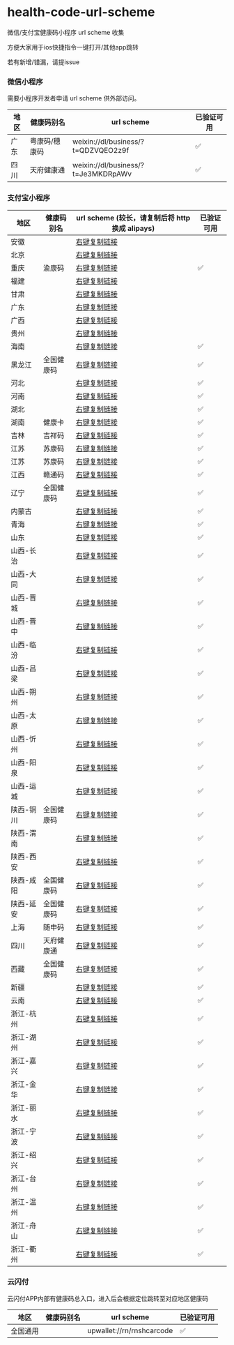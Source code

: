 # health-code-url-scheme

微信/支付宝健康码小程序 url scheme 收集

方便大家用于ios快捷指令一键打开/其他app跳转

若有新增/错漏，请提issue

### 微信小程序

需要小程序开发者申请 url scheme 供外部访问。

| 地区 | 健康码别名 | url scheme | 已验证可用 
| - | - | - | - |
| 广东 | 粤康码/穗康码 | weixin://dl/business/?t=QDZVQEO2z9f | ✅ |
| 四川 | 天府健康通 | weixin://dl/business/?t=Je3MKDRpAWv | ✅ |


### 支付宝小程序

| 地区 | 健康码别名 | url scheme (较长，请复制后将 http 换成 alipays) | 已验证可用 
| ---- | ---- | - | - |
| 安徽 | | [右键复制链接](http://platformapi/startApp?AppId=2018081661065647&page=pages%2Fservice%2Fservice%3furl%3dhttps%3a%2f%2fakm.ahzwfw.gov.cn%2fakm-sj-user%2findex.html%3fbelongarea%3d340800%24%2fhome%3fbelongarea%3d340800%26auth%3dct) |  |
| 北京 | | [右键复制链接](http://platformapi/startApp?AppId=2021001135679870) |  |
| 重庆 | 渝康码 | [右键复制链接](http://platformapi/startapp?appId=2021001130674650) | ✅ |
| 福建 | | [右键复制链接](http://platformapi/startApp?AppId=2021002125635929) |  |
| 甘肃 | | [右键复制链接](http://platformapi/startApp?AppId=20000067&url=https%3A%2F%2Fwx.jkgs.gov.cn%2Fwap%2FhealthPass%2FaliPay%2Faccess) |  |
| 广东 | | [右键复制链接](http://platformapi/startApp?AppId=2019011763060066&page=pages%2fhealth-code%2fhealth-code%3fsiteid%3d2) |  |
| 广西 | | [右键复制链接](http://platformapi/startApp?AppId=20000067&url=https://render.alipay.com/p/c/guangxi-province-jkm/report.html?orgCode=450000-91330106MA27Y4U47R-p0000&type=twocode&needRequestCodeDetail=YES&from=offline) |  |
| 贵州 | | [右键复制链接](http://platformapi/startApp?AppId=2021001135637273) |  |
| 海南 | | [右键复制链接](http://platformapi/startapp?appId=2021001155692504&query=action%3Dopen%26tab%3Dcode%26source%3D%E5%9F%8E%E5%B8%82%E5%81%A5%E5%BA%B7%E7%A0%81) | ✅ |
| 黑龙江 | 全国健康码 | [右键复制链接](http://platformapi/startapp?appId=2019011763060066&page=pages%2fhealth-code%2fhealth-code%3fsiteid%3d2) | ✅ |
| 河北 | | [右键复制链接](http://platformapi/startapp?appId=2021002100611022&page=pages/index/index) | ✅ |
| 河南 | | [右键复制链接](http://platformapi/startapp?appId=2019091067186151&query=code%3Dalipays_ysb_jkm%26region%3D410500%26value%3Dhttps%253A%252F%252Frender.alipay.com%252Fp%252Fc%252Fhenan-jkm%252Freport.html%253ForgCode%253D410500-91330106MA27Y4U47R-p0000%2526type%253Dtwocode%2526needRequestCodeDetail%253DYES%2526from%253Doffline) | ✅ |
| 湖北 | | [右键复制链接](http://platformapi/startapp?appId=2021001132656455&nbupdate=syncforce&nbversion=0.2.2003261457.6) | ✅ |
| 湖南 | 健康卡 | [右键复制链接](http://platformapi/startapp?appId=2021002133603718) | ✅ |
| 吉林 | 吉祥码 | [右键复制链接](http://platformapi/startapp?appId=2019082066328992&page=pages%2Fqrcode%2Fqrcode) | ✅ |
| 江苏 | 苏康码 | [右键复制链接](http://platformapi/startapp?appId=2018062060350751&page=%2Fpages%2Fweb%2Fweb%3Furl%3Dhttps%3A%2F%2Fjsstm.jszwfw.gov.cn%2FjkmIndex.html) | ✅ |
| 江苏 | 苏康码 | [右键复制链接](http://platformapi/startapp?appId=2018062060350751&page=%2Fpages%2Fweb%2Fweb%3Furl%3Dhttps%3A%2F%2Fjsstm.jszwfw.gov.cn%2FjkmIndex.html) | ✅ |
| 江西 | 赣通码 | [右键复制链接](http://platformapi/startapp?appId=2018082161130063&page=pages%2Fh5Load%2Fh5Load%3Flightappiduuid%3D6gdemQfv%26appName%3D%E8%B5%A3%E9%80%9A%E7%A0%81%26isneeduserinfo%3D0%26spec%3D5%26lightappurl%3Dhttps%3A%2F%2Fganfutong.jiangxi.gov.cn%2Fjmopen%2Fwebapp%2Fhtml5%2Fgantongma%2Findex.html) | ✅ |
| 辽宁 | 全国健康码 | [右键复制链接](http://platformapi/startapp?appId=2019011763060066&page=pages%2fhealth-code%2fhealth-code%3fsiteid%3d2) | ✅ |
| 内蒙古 | | [右键复制链接](http://platformapi/startapp?appId=2021001114655676&page=pages%2fweb-view%2fweb-view%3furl%3dhttps%3a%2f%2fzwfw.nmg.gov.cn%2fapp%2ficity%2fapps%2fareas%2fneimenggu%2fcard-healthcode%2findex.html%26title%3d%e5%81%a5%e5%ba%b7%e7%a0%81%26form%3dexternal) | ✅ |
| 青海 | | [右键复制链接](http://platformapi/startapp?appId=2021001143672652&query=healthqrcode) | ✅ |
| 山东 | | [右键复制链接](http://platformapi/startapp?appId=2021001136608745) | ✅ |
| 山西-长治 | | [右键复制链接](http://platformapi/startapp?appId=20000067&url=https://render.alipay.com/p/w/shanxi-jkm/report-health.html?orgCode=140400-91330106MA27Y4U47R-p0000&type=twocode&from=offline&needRequestCodeDetail=YES) | ✅ |
| 山西-大同 | | [右键复制链接](http://platformapi/startapp?appId=20000067&url=https://render.alipay.com/p/w/shanxi-jkm/report-health.html?orgCode=140200-91330106MA27Y4U47R-p0000&type=twocode&from=offline&needRequestCodeDetail=YES) | ✅ |
| 山西-晋城 | | [右键复制链接](http://platformapi/startapp?appId=20000067&url=https://render.alipay.com/p/w/shanxi-jkm/report-health.html?orgCode=140500-91330106MA27Y4U47R-p0000&type=twocode&from=offline&needRequestCodeDetail=YES) | ✅ |
| 山西-晋中 | | [右键复制链接](http://platformapi/startapp?appId=20000067&url=https://render.alipay.com/p/w/shanxi-jkm/report-health.html?orgCode=140700-91330106MA27Y4U47R-p0000&type=twocode&from=offline&needRequestCodeDetail=YES) | ✅ |
| 山西-临汾 | | [右键复制链接](http://platformapi/startapp?appId=20000067&url=https://render.alipay.com/p/w/shanxi-jkm/report-health.html?orgCode=141000-91330106MA27Y4U47R-p0000&type=twocode&from=offline&needRequestCodeDetail=YES) | ✅ |
| 山西-吕梁 | | [右键复制链接](http://platformapi/startapp?appId=20000067&url=https://render.alipay.com/p/w/shanxi-jkm/report-health.html?orgCode=141100-91330106MA27Y4U47R-p0000&type=twocode&from=offline&needRequestCodeDetail=YES) | ✅ |
| 山西-朔州 | | [右键复制链接](http://platformapi/startapp?appId=20000067&url=https://render.alipay.com/p/w/shanxi-jkm/report-health.html?orgCode=140600-91330106MA27Y4U47R-p0000&type=twocode&from=offline&needRequestCodeDetail=YES) | ✅ |
| 山西-太原 | | [右键复制链接](http://platformapi/startapp?appId=20000067&url=https://render.alipay.com/p/w/shanxi-jkm/report-health.html?orgCode=140100-91330106MA27Y4U47R-p0000&type=twocode&from=offline&needRequestCodeDetail=YES) | ✅ |
| 山西-忻州 | | [右键复制链接](http://platformapi/startapp?appId=20000067&url=https://render.alipay.com/p/w/shanxi-jkm/report-health.html?orgCode=140900-91330106MA27Y4U47R-p0000&type=twocode&from=offline&needRequestCodeDetail=YES) | ✅ |
| 山西-阳泉 | | [右键复制链接](http://platformapi/startapp?appId=20000067&url=https://render.alipay.com/p/w/shanxi-jkm/report-health.html?orgCode=140300-91330106MA27Y4U47R-p0000&type=twocode&from=offline&needRequestCodeDetail=YES) | ✅ |
| 山西-运城 | | [右键复制链接](http://platformapi/startapp?appId=20000067&url=https://render.alipay.com/p/w/shanxi-jkm/report-health.html?orgCode=140800-91330106MA27Y4U47R-p0000&type=twocode&from=offline&needRequestCodeDetail=YES) | ✅ |
| 陕西-铜川 | 全国健康码 | [右键复制链接](http://platformapi/startapp?appId=2019011763060066&page=pages%2fhealth-code%2fhealth-code%3fsiteid%3d2) | ✅ |
| 陕西-渭南 | | [右键复制链接](http://platformapi/startapp?appId=20000067&url=https://render.alipay.com/p/c/shanxi-weinan-jkm/report.html?orgCode=610500-91330106MA27Y4U47R-p0000&type=twocode&needRequestCodeDetail=YES&from=offline) | ✅ |
| 陕西-西安 | | [右键复制链接](http://platformapi/startapp?appId=2021001140645628) | ✅ |
| 陕西-咸阳 | 全国健康码 | [右键复制链接](http://platformapi/startapp?appId=2019011763060066&page=pages%2fhealth-code%2fhealth-code%3fsiteid%3d2) | ✅ |
| 陕西-延安 | 全国健康码 | [右键复制链接](http://platformapi/startapp?appId=2019011763060066&page=pages%2fhealth-code%2fhealth-code%3fsiteid%3d2) | ✅ |
| 上海 | 随申码 | [右键复制链接](http://platformapi/startapp?appId=20000067&url=alipays%3A//platformapi/startapp%3FappId%3D2019072665939857%26query%3D%26page%3D/pages/my-station-type/my-station-type) | ✅ |
| 四川 | 天府健康通 | [右键复制链接](http://platformapi/startapp?appId=2021002116662889) | ✅ |
| 西藏 | 全国健康码 | [右键复制链接](http://platformapi/startapp?appId=2019011763060066&page=pages%2fhealth-code%2fhealth-code%3fsiteid%3d2) | ✅ |
| 新疆 | | [右键复制链接](http://platformapi/startapp?appId=2019111269039717&page=pages%2fhealthcode%2fhealthcode_index%2fhealthcode_index) | ✅ |
| 云南 | | [右键复制链接](http://platformapi/startapp?appId=2021002139686716) | ✅ |
| 浙江-杭州 | | [右键复制链接](http://platformapi/startapp?appId=20000067&url=https://h5.dingtalk.com/healthAct/index.html?source=zfbcsfw0211) | ✅ |
| 浙江-湖州 | | [右键复制链接](http://platformapi/startapp?appId=20000067&url=https://render.alipay.com/p/w/epidemic-collect/report-health.html?orgCode=330500-11410000MB1662296D-p0000&type=twocode&from=offline&needRequestCodeDetail=YES) | ✅ |
| 浙江-嘉兴 | | [右键复制链接](http://platformapi/startapp?appId=20000067&url=https://render.alipay.com/p/w/epidemic-collect/report-health.html?orgCode=330400-11410000MB1662296D-p0000&type=twocode&from=offline&needRequestCodeDetail=YES) | ✅ |
| 浙江-金华 | | [右键复制链接](http://platformapi/startapp?appId=20000067&url=https://render.alipay.com/p/w/epidemic-collect/report-health.html?orgCode=330700-11410000MB1662296D-p0000&type=twocode&from=offline&needRequestCodeDetail=YES) | ✅ |
| 浙江-丽水 | | [右键复制链接](http://platformapi/startapp?appId=20000067&url=https://render.alipay.com/p/w/epidemic-collect/report-health.html?orgCode=331100-11410000MB1662296D-p0000&type=twocode&from=offline&needRequestCodeDetail=YES) | ✅ |
| 浙江-宁波 | | [右键复制链接](http://platformapi/startapp?appId=20000067&url=https://render.alipay.com/p/w/epidemic-collect/report-health.html?orgCode=330283-11410000MB1662296D-p0000&type=twocode&from=offline&needRequestCodeDetail=YES) | ✅ |
| 浙江-绍兴 | | [右键复制链接](http://platformapi/startapp?appId=20000067&url=https://render.alipay.com/p/w/epidemic-collect/report-health.html?orgCode=330600-11410000MB1662296D-p0000&type=twocode&from=offline&needRequestCodeDetail=YES) | ✅ |
| 浙江-台州 | | [右键复制链接](http://platformapi/startapp?appId=20000067&url=https://render.alipay.com/p/w/epidemic-collect/report-health.html?orgCode=331000-11410000MB1662296D-p0000&type=twocode&from=offline&needRequestCodeDetail=YES) | ✅ |
| 浙江-温州 | | [右键复制链接](http://platformapi/startapp?appId=20000067&url=https://render.alipay.com/p/w/epidemic-collect/report-health.html?orgCode=330300-11410000MB1662296D-p0000&type=twocode&from=offline&needRequestCodeDetail=YES) | ✅ |
| 浙江-舟山 | | [右键复制链接](http://platformapi/startapp?appId=20000067&url=https://render.alipay.com/p/w/epidemic-collect/report-health.html?orgCode=330900-11410000MB1662296D-p0000&type=twocode&from=offline&needRequestCodeDetail=YES) | ✅ |
| 浙江-衢州 | | [右键复制链接](http://platformapi/startapp?appId=20000067&url=https://render.alipay.com/p/w/epidemic-collect/report-health.html?orgCode=330800-11410000MB1662296D-p0000&type=twocode&from=offline&needRequestCodeDetail=YES) | ✅ |

### 云闪付

云闪付APP内部有健康码总入口，进入后会根据定位跳转至对应地区健康码

| 地区 | 健康码别名 | url scheme | 已验证可用 
| - | - | - | - |
| 全国通用 | | upwallet://rn/rnshcarcode | ✅ |



